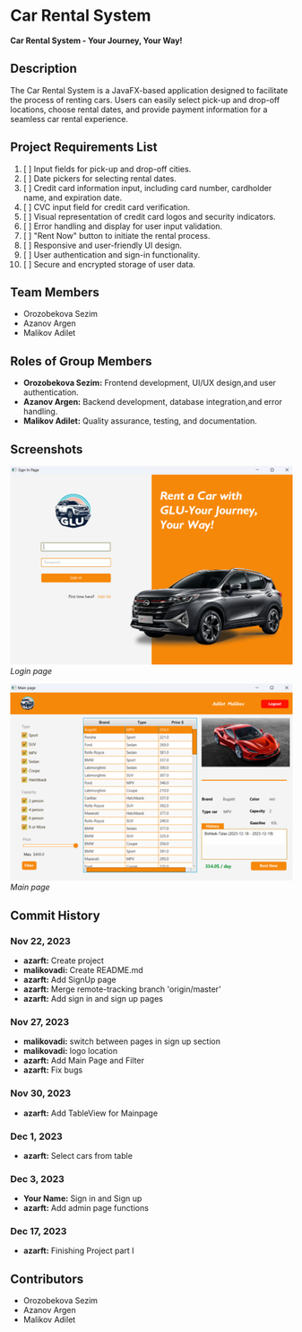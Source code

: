 # Car Rental System

**Car Rental System - Your Journey, Your Way!**

## Description

The Car Rental System is a JavaFX-based application designed to facilitate the process of renting cars. Users can easily select pick-up and drop-off locations, choose rental dates, and provide payment information for a seamless car rental experience.

## Project Requirements List

1. [ ]  Input fields for pick-up and drop-off cities.
2. [ ]  Date pickers for selecting rental dates.
3. [ ]  Credit card information input, including card number, cardholder name, and expiration date.
4. [ ]  CVC input field for credit card verification.
5. [ ]  Visual representation of credit card logos and security indicators.
6. [ ]  Error handling and display for user input validation.
7. [ ]  "Rent Now" button to initiate the rental process.
8. [ ]  Responsive and user-friendly UI design.
9. [ ]  User authentication and sign-in functionality.
10. [ ]  Secure and encrypted storage of user data.

## Team Members

- Orozobekova Sezim
- Azanov Argen
- Malikov Adilet

## Roles of Group Members

- **Orozobekova Sezim:** Frontend development, UI/UX design,and user authentication.
- **Azanov Argen:** Backend development, database integration,and error handling.
- **Malikov Adilet:** Quality assurance, testing, and documentation.

## Screenshots

![Screenshot 1](Screenshots/screenshot1.png)
*Login page*

![Screenshot 2](Screenshots/screenshot2.png)
*Main page*

## Commit History

### Nov 22, 2023

- **azarft:** Create project
- **malikovadi:** Create README.md
- **azarft:** Add SignUp page
- **azarft:** Merge remote-tracking branch 'origin/master'
- **azarft:** Add sign in and sign up pages

### Nov 27, 2023

- **malikovadi:** switch between pages in sign up section
- **malikovadi:** logo location
- **azarft:** Add Main Page and Filter
- **azarft:** Fix bugs

### Nov 30, 2023

- **azarft:** Add TableView for Mainpage

### Dec 1, 2023

- **azarft:** Select cars from table

### Dec 3, 2023

- **Your Name:** Sign in and Sign up
- **azarft:** Add admin page functions

### Dec 17, 2023

- **azarft:** Finishing Project part I

## Contributors

- Orozobekova Sezim
- Azanov Argen
- Malikov Adilet
